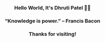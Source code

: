 <h3 align="center">Hello World, It's Dhruti Patel 👋🏻</h3>
<h3 align="center">“Knowledge is power.” – Francis Bacon</h3>
<h3 align="center">Thanks for visiting!</h3>



